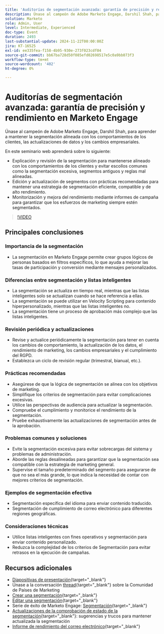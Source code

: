 ```yaml
---
title: 'Auditorías de segmentación avanzada: garantía de precisión y rendimiento en Marketo Engage'
description: Únase al campeón de Adobe Marketo Engage, Darshil Shah, para dominar las auditorías de segmentación avanzadas, aprender a optimizar las estrategias de segmentación, alinearse con los comportamientos de los clientes, mantener el cumplimiento del RGPD y mejorar el rendimiento de marketing mediante prácticas recomendadas y actualizaciones en tiempo real.
solution: Marketo
role: Admin, User
level: Intermediate, Experienced
doc-type: Event
duration: 2493
last-substantial-update: 2024-11-22T00:00:00Z
jira: KT-16525
exl-id: ee335fea-f158-4b95-930e-273f023cdf04
source-git-commit: bb67ba728d50f085efd02698517e5c0a9bb073f3
workflow-type: tm+mt
source-wordcount: '402'
ht-degree: 0%

---
```


# Auditorías de segmentación avanzada: garantía de precisión y rendimiento en Marketo Engage

Únase al campeón de Adobe Marketo Engage, Darshil Shah, para aprender a mantener la segmentación alineada con los comportamientos de los clientes, las actualizaciones de datos y los cambios empresariales.

En este seminario web aprenderá sobre lo siguiente:

* Explicación y revisión de la segmentación para mantenerse alineado con los comportamientos de los clientes y evitar escollos comunes como la segmentación excesiva, segmentos antiguos y reglas mal alineadas.
* Edición y actualización de segmentos con prácticas recomendadas para mantener una estrategia de segmentación eficiente, compatible y de alto rendimiento.
* Monitorización y mejora del rendimiento mediante informes de campaña para garantizar que los esfuerzos de marketing siempre estén segmentados.

>[!VIDEO](https://video.tv.adobe.com/v/3439383/?learn=on&enablevpops)

## Principales conclusiones

### Importancia de la segmentación

* La segmentación en Marketo Engage permite crear grupos lógicos de personas basados en filtros específicos, lo que ayuda a mejorar las tasas de participación y conversión mediante mensajes personalizados.

### Diferencias entre segmentación y listas inteligentes

* La segmentación se actualiza en tiempo real, mientras que las listas inteligentes solo se actualizan cuando se hace referencia a ellas.
* La segmentación se puede utilizar en Velocity Scripting para contenido hiperpersonalizado, mientras que las listas inteligentes no.
* La segmentación tiene un proceso de aprobación más complejo que las listas inteligentes.

### Revisión periódica y actualizaciones

* Revise y actualice periódicamente la segmentación para tener en cuenta los cambios de comportamiento, la actualización de los datos, el rendimiento de marketing, los cambios empresariales y el cumplimiento del RGPD.
* Establezca un ciclo de revisión regular (trimestral, bianual, etc.).

### Prácticas recomendadas

* Asegúrese de que la lógica de segmentación se alinea con los objetivos de marketing.
* Simplifique los criterios de segmentación para evitar complicaciones excesivas.
* Utilice las perspectivas de audiencia para actualizar la segmentación.
* Compruebe el cumplimiento y monitorice el rendimiento de la segmentación.
* Pruebe exhaustivamente las actualizaciones de segmentación antes de la aprobación.

### Problemas comunes y soluciones

* Evite la segmentación excesiva para evitar sobrecargas del sistema y problemas de administración.
* Aborde las reglas desalineadas para garantizar que la segmentación sea compatible con la estrategia de marketing general.
* Supervise el tamaño predeterminado del segmento para asegurarse de que no sea el más grande, lo que indica la necesidad de contar con mejores criterios de segmentación.

### Ejemplos de segmentación efectiva

* Segmentación específica del idioma para enviar contenido traducido.
* Segmentación de cumplimiento de correo electrónico para diferentes regiones geográficas.

### Consideraciones técnicas

* Utilice listas inteligentes con fines operativos y segmentación para enviar contenido personalizado.
* Reduzca la complejidad de los criterios de Segmentación para evitar retrasos en la ejecución de campañas.

## Recursos adicionales

* [Diapositivas de presentación](https://engage.adobe.com/rs/360-KCI-804/images/AME_Learn%20From%20your%20peers%20Webinar_Advanced%20segmentation%20Audits.pdf?version=0){target="_blank"}
* Únase a la conversación [thread](https://nation.marketo.com/t5/product-discussions/register-now-learn-from-your-peers-advanced-segmentation-audits/td-p/353460){target="_blank"} sobre la Comunidad de Países de Marketing
* [Crear una segmentación](https://experienceleague.adobe.com/es/docs/marketo/using/product-docs/personalization/segmentation-and-snippets/segmentation/create-a-segmentation){target="_blank"}
* [Editar una segmentación](https://experienceleague.adobe.com/es/docs/marketo/using/product-docs/personalization/segmentation-and-snippets/segmentation/edit-a-segmentation){target="_blank"}
* Serie de éxito de Marketo Engage: [Segmentación](https://nation.marketo.com/t5/product-blogs/marketo-success-series-segmentation/ba-p/304969){target="_blank"}
* [Actualizaciones de la comprobación de estado de la segmentación](https://nation.marketo.com/t5/product-blogs/segmentation-health-check-updates-tips-and-tricks-for-keeping/ba-p/241963){target="_blank"}: sugerencias y trucos para mantener actualizada la segmentación
* [Informe de rendimiento del correo electrónico](https://experienceleague.adobe.com/es/docs/marketo/using/product-docs/email-marketing/email-programs/email-program-data/email-performance-report){target="_blank"}

